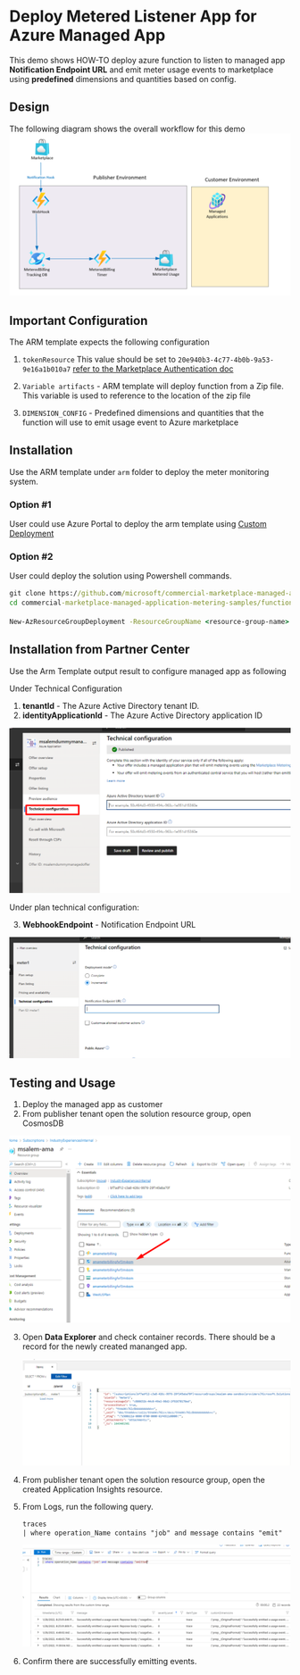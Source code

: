 # Deploy Metered Listener App for Azure Managed App

This demo shows HOW-TO deploy azure function to listen to  managed app **Notification Endpoint URL** and emit meter usage events to marketplace using **predefined** dimensions and quantities based on config.

## Design

The following diagram shows the overall workflow for this demo
![Diagram](./images/Diagram.png)

## Important Configuration
The ARM template expects the following configuration

1. `tokenResource` This value should be set to `20e940b3-4c77-4b0b-9a53-9e16a1b010a7` [refer to the Marketplace Authentication doc](https://docs.microsoft.com/en-us/azure/marketplace/marketplace-metering-service-authentication)

1. `Variable artifacts` - ARM template will deploy function from a Zip file. This variable is used to reference to the location of the zip file
1. `DIMENSION_CONFIG` - Predefined dimensions and quantities that the function will use to emit usage event to Azure marketplace

## Installation

Use the ARM template under `arm` folder to deploy the meter monitoring system.

### Option #1

User could use Azure Portal to deploy the arm template using [Custom Deployment](https://portal.azure.com/#create/Microsoft.Template)

### Option #2

User could deploy the solution using Powershell commands.

```cmd
git clone https://github.com/microsoft/commercial-marketplace-managed-application-metering-samples.git
cd commercial-marketplace-managed-application-metering-samples/function/ama-custom-billing-notification-webhook/arm

New-AzResourceGroupDeployment -ResourceGroupName <resource-group-name> -TemplateFile ./azuredeploy.json
```

## Installation from Partner Center

Use the Arm Template output result to configure managed app as following

Under Technical Configuration

1. **tenantId** - The Azure Active Directory tenant ID.
2. **identityApplicationId** - The Azure Active Directory application ID

![diagram](./images/Diagram2.png)

Under plan technical configuration:

3. **WebhookEndpoint** - Notification Endpoint URL

![diagram](./images/Diagram3.png)

## Testing and Usage

1. Deploy the managed app as customer
2. From publisher tenant open the solution resource group, open CosmosDB

![diagram](./images/Diagram4.png)

3. Open **Data Explorer** and check container records. There should be a record for the newly created mananged app.

    ![diagram](./images/Diagram5.png)

4. From publisher tenant open the solution resource group, open the created Application Insights resource.
5. From Logs, run the following query.

    ```text
    traces 
    | where operation_Name contains "job" and message contains "emit"
    ```

    ![diagram](./images/Diagram6.png)

6. Confirm there are successfully emitting events.
